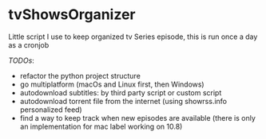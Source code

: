 tvShowsOrganizer
================

Little script I use to keep organized tv Series episode, this is run once a day as a cronjob

*TODOs*:
- refactor the python project structure
- go multiplatform (macOs and Linux first, then Windows)
- autodownload subtitles: by third party script or custom script
- autodownload torrent file from the internet (using showrss.info personalized feed)
- find a way to keep track when new episodes are available (there is only an implementation for mac label working on 10.8)

